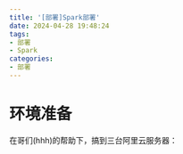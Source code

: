 ```yaml
---
title: '[部署]Spark部署'
date: 2024-04-28 19:48:24
tags: 
- 部署 
- Spark
categories: 
- 部署
---
```


# 环境准备

在哥们(hhh)的帮助下，搞到三台阿里云服务器：

